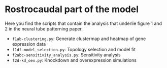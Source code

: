 # Rostrocaudal part of the model
Here you find the scripts that contain the analysis that underlie figure 1 and 2 in the neural tube patterning paper.
* `f1ab-clustering.py`: Generate clustermap and heatmap of gene expression data
* `f1df-model_selection.py`: Topology selection and model fit
* `f2abc-sensitivity_analysis.py`: Sensitivity analysis
* `f2d-kd_oex.py`: Knockdown and overexpression simulations